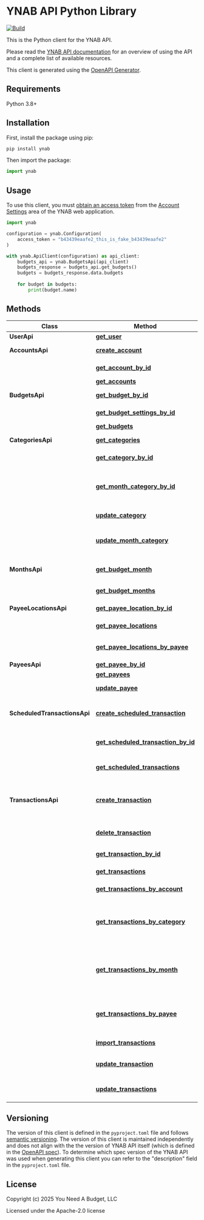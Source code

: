 # YNAB API Python Library

[![Build](https://github.com/ynab/ynab-sdk-python/actions/workflows/build-test.yml/badge.svg)](https://github.com/ynab/ynab-sdk-ruby/actions/workflows/build-test.yml)

This is the Python client for the YNAB API.

Please read the [YNAB API documentation](https://api.ynab.com) for an
overview of using the API and a complete list of available resources.

This client is generated using the [OpenAPI Generator](https://openapi-generator.tech/).

## Requirements

Python 3.8+

## Installation

First, install the package using pip:

```sh
pip install ynab
```

Then import the package:
```python
import ynab
```

## Usage

To use this client, you must
[obtain an access token](https://api.ynab.com/#authentication-overview) from
the [Account Settings](https://app.ynab.com/settings) area of the YNAB web
application.

```python
import ynab

configuration = ynab.Configuration(
    access_token = "b43439eaafe2_this_is_fake_b43439eaafe2"
)

with ynab.ApiClient(configuration) as api_client:
    budgets_api = ynab.BudgetsApi(api_client)
    budgets_response = budgets_api.get_budgets()
    budgets = budgets_response.data.budgets
    
    for budget in budgets:
        print(budget.name) 
```

## Methods

Class | Method | Description
------------ | ------------- | -------------
**UserApi** | [**get_user**](docs/UserApi.md#get_user) | User info
**AccountsApi** | [**create_account**](docs/AccountsApi.md#create_account) | Create a new account
&nbsp; | [**get_account_by_id**](docs/AccountsApi.md#get_account_by_id) | Single account
&nbsp; | [**get_accounts**](docs/AccountsApi.md#get_accounts) | Account list
**BudgetsApi** | [**get_budget_by_id**](docs/BudgetsApi.md#get_budget_by_id) | Single budget
&nbsp; | [**get_budget_settings_by_id**](docs/BudgetsApi.md#get_budget_settings_by_id) | Budget Settings
&nbsp; | [**get_budgets**](docs/BudgetsApi.md#get_budgets) | List budgets
**CategoriesApi** | [**get_categories**](docs/CategoriesApi.md#get_categories) | List categories
&nbsp; | [**get_category_by_id**](docs/CategoriesApi.md#get_category_by_id) | Single category
&nbsp; | [**get_month_category_by_id**](docs/CategoriesApi.md#get_month_category_by_id) | Single category for a specific budget month
&nbsp; | [**update_category**](docs/CategoriesApi.md#update_category) | Update a category
&nbsp; | [**update_month_category**](docs/CategoriesApi.md#update_month_category) | Update a category for a specific month
**MonthsApi** | [**get_budget_month**](docs/MonthsApi.md#get_budget_month) | Single budget month
&nbsp; | [**get_budget_months**](docs/MonthsApi.md#get_budget_months) | List budget months
**PayeeLocationsApi** | [**get_payee_location_by_id**](docs/PayeeLocationsApi.md#get_payee_location_by_id) | Single payee location
&nbsp; | [**get_payee_locations**](docs/PayeeLocationsApi.md#get_payee_locations) | List payee locations
&nbsp; | [**get_payee_locations_by_payee**](docs/PayeeLocationsApi.md#get_payee_locations_by_payee) | List locations for a payee
**PayeesApi** | [**get_payee_by_id**](docs/PayeesApi.md#get_payee_by_id) | Single payee
&nbsp; | [**get_payees**](docs/PayeesApi.md#get_payees) | List payees
&nbsp; | [**update_payee**](docs/PayeesApi.md#update_payee) | Update a payee
**ScheduledTransactionsApi** | [**create_scheduled_transaction**](docs/ScheduledTransactionsApi.md#create_scheduled_transaction) | Create a single scheduled transaction
&nbsp; | [**get_scheduled_transaction_by_id**](docs/ScheduledTransactionsApi.md#get_scheduled_transaction_by_id) | Single scheduled transaction
&nbsp; | [**get_scheduled_transactions**](docs/ScheduledTransactionsApi.md#get_scheduled_transactions) | List scheduled transactions
**TransactionsApi** | [**create_transaction**](docs/TransactionsApi.md#create_transaction) | Create a single transaction or multiple transactions
&nbsp; | [**delete_transaction**](docs/TransactionsApi.md#delete_transaction) | Deletes an existing transaction
&nbsp; | [**get_transaction_by_id**](docs/TransactionsApi.md#get_transaction_by_id) | Single transaction
&nbsp; | [**get_transactions**](docs/TransactionsApi.md#get_transactions) | List transactions
&nbsp; | [**get_transactions_by_account**](docs/TransactionsApi.md#get_transactions_by_account) | List account transactions
&nbsp; | [**get_transactions_by_category**](docs/TransactionsApi.md#get_transactions_by_category) | List category transactions, excluding any pending transactions
&nbsp; | [**get_transactions_by_month**](docs/TransactionsApi.md#get_transactions_by_month) | List transactions in month, excluding any pending transactions
&nbsp; | [**get_transactions_by_payee**](docs/TransactionsApi.md#get_transactions_by_payee) | List payee transactions, excluding any pending transactions
&nbsp; | [**import_transactions**](docs/TransactionsApi.md#import_transactions) | Import transactions
&nbsp; | [**update_transaction**](docs/TransactionsApi.md#update_transaction) | Updates an existing transaction
&nbsp; | [**update_transactions**](docs/TransactionsApi.md#update_transactions) | Update multiple transactions

## Versioning

The version of this client is defined in the `pyproject.toml` file and follows [semantic versioning](https://semver.org/).  The version of this client is maintained independently and does not align with the the version of YNAB API itself (which is defined in the [OpenAPI spec](https://api.ynab.com/papi/open_api_spec.yaml)).  To determine which spec version of the YNAB API was used when generating this client you can refer to the "description" field in the `pyproject.toml` file.

## License

Copyright (c) 2025 You Need A Budget, LLC

Licensed under the Apache-2.0 license
